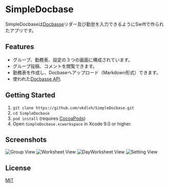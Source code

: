 # SimpleDocbase

SimpleDocbaseは[Docbasse](https://docbase.io/)リダー及び勤怠を入力できるようにSwiftで作られたアプリです。

## Features

* グループ、勤務表、設定の３つの画面に構成されています。
* グループ投稿、コメントを閲覧できます。
* 勤務表を作成し、Docbaseへアップロード（Markdown形式）できます。
* 使われた[Docbasse API](https://help.docbase.io/posts/45703).

## Getting Started

1. `git clone https://github.com/vkdlxh/SimpleDocbase.git`
2. `cd SimpleDocbase`
3. `pod install` (requires [CocoaPods](https://cocoapods.org))
4. Open `SimpleDocbase.xcworkspace` in Xcode 9.0 or higher.

## Screenshots

![Group View](Resources/screenshot1.png)
![Worksheet View](Resources/screenshot2.png)
![DayWorksheet View](Resources/screenshot3.png)
![Setting View](Resources/screenshot4.png)

## License

[MIT](LICENSE)